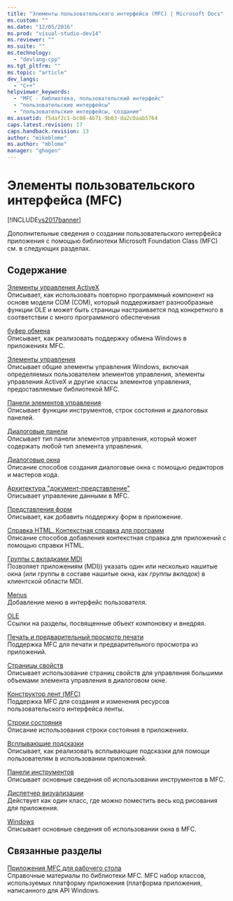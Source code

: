 ```yaml
---
title: "Элементы пользовательского интерфейса (MFC) | Microsoft Docs"
ms.custom: ""
ms.date: "12/05/2016"
ms.prod: "visual-studio-dev14"
ms.reviewer: ""
ms.suite: ""
ms.technology: 
  - "devlang-cpp"
ms.tgt_pltfrm: ""
ms.topic: "article"
dev_langs: 
  - "C++"
helpviewer_keywords: 
  - "MFC - библиотека, пользовательский интерфейс"
  - "пользовательские интерфейсы"
  - "пользовательские интерфейсы, создание"
ms.assetid: f5daf2c1-bc08-4b71-9b03-da2c0aab5764
caps.latest.revision: 17
caps.handback.revision: 13
author: "mikeblome"
ms.author: "mblome"
manager: "ghogen"
---
```

# Элементы пользовательского интерфейса (MFC)
[!INCLUDE[vs2017banner](../assembler/inline/includes/vs2017banner.md)]

Дополнительные сведения о создании пользовательского интерфейса приложения с помощью библиотеки Microsoft Foundation Class \(MFC\) см. в следующих разделах.  
  
## Содержание  
 [Элементы управления ActiveX](../Topic/ActiveX%20Controls.md)  
 Описывает, как использовать повторно программный компонент на основе модели COM \(COM\), который поддерживает разнообразные функции OLE и может быть страницы настраивается под конкретного в соответствии с много программного обеспечения  
  
 [буфер обмена](../mfc/clipboard.md)  
 Описывает, как реализовать поддержку обмена Windows в приложениях MFC.  
  
 [Элементы управления](../mfc/controls-mfc.md)  
 Описывает общие элементы управления Windows, включая определяемых пользователем элементов управления, элементы управления ActiveX и другие классы элементов управления, предоставляемые библиотекой MFC.  
  
 [Панели элементов управления](../Topic/Control%20Bars.md)  
 Описывает функции инструментов, строк состояния и диалоговых панелей.  
  
 [Диалоговые панели](../mfc/dialog-bars.md)  
 Описывает тип панели элементов управления, который может содержать любой тип элемента управления.  
  
 [Диалоговые окна](../mfc/dialog-boxes.md)  
 Описание способов создания диалоговые окна с помощью редакторов и мастеров кода.  
  
 [Архитектура "документ\-представление"](../Topic/Document-View%20Architecture.md)  
 Описывает управление данными в MFC.  
  
 [Представления форм](../Topic/Form%20Views%20\(MFC\).md)  
 Описывает, как добавить поддержку форм в приложение.  
  
 [Справка HTML. Контекстная справка для программ](../mfc/html-help-context-sensitive-help-for-your-programs.md)  
 Описание способов добавления контекстная справка для приложений с помощью справки HTML.  
  
 [Группы с вкладками MDI](../mfc/mdi-tabbed-groups.md)  
 Позволяет приложениям \(MDI\)\) указать один или несколько нашитые окна \(или группы в составе нашитые окна, как *группы вкладок*\) в клиентской области MDI.  
  
 [Menus](../mfc/menus-mfc.md)  
 Добавление меню в интерфейс пользователя.  
  
 [OLE](../mfc/ole-mfc.md)  
 Ссылки на разделы, посвященные объект компоновку и внедряя.  
  
 [Печать и предварительный просмотр печати](../mfc/printing-and-print-preview.md)  
 Поддержка MFC для печати и предварительного просмотра из приложений.  
  
 [Страницы свойств](../mfc/property-sheets-mfc.md)  
 Описывает использование страниц свойств для управления большими объемами элемента управления в диалоговом окне.  
  
 [Конструктор лент \(MFC\)](../mfc/ribbon-designer-mfc.md)  
 Поддержка MFC для создания и изменения ресурсов пользовательского интерфейса ленты.  
  
 [Строки состояния](../mfc/status-bars.md)  
 Описание использования строки состояния в приложениях.  
  
 [Всплывающие подсказки](../mfc/tool-tips.md)  
 Описывает, как реализовать всплывающие подсказки для помощи пользователям в использовании приложений.  
  
 [Панели инструментов](../mfc/toolbars.md)  
 Описывает основные сведения об использовании инструментов в MFC.  
  
 [Диспетчер визуализации](../mfc/visualization-manager.md)  
 Действует как один класс, где можно поместить весь код рисования для приложения.  
  
 [Windows](../mfc/windows.md)  
 Описывает основные сведения об использовании окна в MFC.  
  
## Связанные разделы  
 [Приложения MFC для рабочего стола](../mfc/mfc-desktop-applications.md)  
 Справочные материалы по библиотеки MFC.  MFC набор классов, используемых платформу приложения \(платформа приложения, написанного для API Windows.